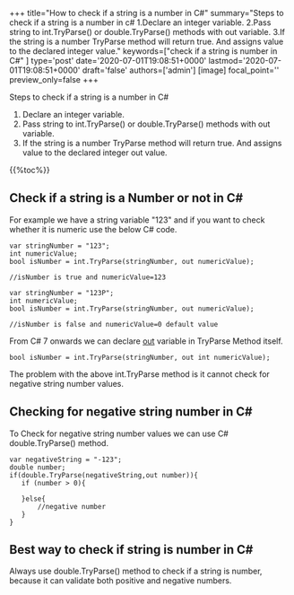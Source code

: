 +++
title="How to check if a string is a number in C#"
summary="Steps to check if a string is a number in c# 1.Declare an integer variable. 2.Pass string to int.TryParse() or double.TryParse() methods with out variable. 3.If the string is a number TryParse method will return true. And assigns value to the declared integer value."
keywords=["check if a string is number in C#"
]
type='post'
date='2020-07-01T19:08:51+0000'
lastmod='2020-07-01T19:08:51+0000'
draft='false'
authors=['admin']
[image]
focal_point=''
preview_only=false
+++

Steps to check if a string is a number in C#

1. Declare an integer variable.
2. Pass string to int.TryParse() or double.TryParse() methods with out variable.
3. If the string is a number TryParse method will return true. And assigns value to the declared integer out value.

{{%toc%}}

## Check if a string is a Number or not in C# 

For example we have a string variable "123" and if you want to check whether it is numeric use the below C# code.

```
var stringNumber = "123";
int numericValue;
bool isNumber = int.TryParse(stringNumber, out numericValue);

//isNumber is true and numericValue=123

var stringNumber = "123P";
int numericValue;
bool isNumber = int.TryParse(stringNumber, out numericValue);

//isNumber is false and numericValue=0 default value

```

From C# 7 onwards we can declare [out](https://www.arungudelli.com/tutorial/c-sharp/difference-between-ref-and-out-parameters-in-c-sharp/) variable in TryParse Method itself.

```
bool isNumber = int.TryParse(stringNumber, out int numericValue);

```

The problem with the above int.TryParse method is it cannot check for negative string number values.

## Checking for negative string number in C# 

To Check for negative string number values we can use C# double.TryParse() method.

```
var negativeString = "-123";
double number;
if(double.TryParse(negativeString,out number)){
   if (number > 0){

   }else{
       //negative number 
   }   
}
```

## Best way to check if string is number in C# 

Always use double.TryParse() method to check if a string is number, because it can validate both positive and negative numbers.